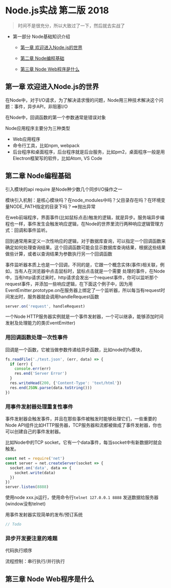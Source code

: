 # Node.js实战 第二版 2018

> 时间不是很充分，所以大致过了一下，然后就去实战了

- 第一部分 Node基础知识介绍

  - [第一章 欢迎进入Node.js的世界](../books/node-in-action.md#第一章-欢迎进入Node.js的世界)

  - [第二章 Node编程基础](#第二章-Node编程基础)

  - [第三章 Node Web程序是什么](#第三章-Node-Web程序是什么)

## 第一章 欢迎进入Node.js的世界

在Node中，对于I/O请求，为了解决请求慢的问题，Node用三种技术解决这个问题：事件，异步API，非阻塞I/O

在Node中，回调函数的第一个参数通常是错误对象

Node应用程序主要分为三种类型

- Web应用程序
- 命令行工具，比如npm, webpack
- 后台程序和桌面程序，后台程序就是后台服务，比如pm2，桌面程序一般是用Electron框架写的软件，比如Atom, VS Code

## 第二章 Node编程基础

引入模块的api require 是Node种少数几个同步I/O操作之一

模块引入机制：是核心模块吗？在node_modules中吗？父目录存在吗？在环境变量NODE_PATH指定的目录下吗？==>抛出异常

在web前端程序，界面事件(比如鼠标点击)触发的逻辑，就是异步。服务端异步编程也一样，事件发生会触发响应逻辑，在Node的世界里流行两种响应逻辑管理方式：回调和事件监听。

回到通常用来定义一次性响应的逻辑，对于数据库查询，可以指定一个回调函数来确定如何处理查询结果。这个回调函数可能会显示数据库查询结果，根据这些结果做些计算，或者以查询结果为参数执行另一个回调函数

事件监听器本质上也是一个回调，不同的是，它跟一个概念实体(事件)相关联，例如，当有人在浏览器中点击鼠标时，鼠标点击就是一个需要 处理的事件，在Node中，当有http请求过来时，http请求会发出一个request事件，你可以监听那个request事件，并添加一些响应逻辑，在下面这个例子中，因为用EventEmitter.prototype.on在服务器上绑定了一个监听器，所以每当有request时间发出时，服务器就会调用handleRequest函数

```js
server.on('request', handleRequest)
```

一个Node HTTP服务器实例就是一个事件发射器，一个可以继承，能够添加时间发射及处理能力的类(EventEmitter)

### 用回调函数处理一次性事件

回调是一个函数，它被当做参数传递给异步函数，比如node的fs模块，

```js
fs.readFile('./test.json', (err, data) => {
  if (err) { 
    console.err(err) 
    res.end('Server Error')
  }
  res.writeHead(200, {'Content-Type': 'text/html'})
  res.end(JSON.parse(data.toString()))
})
```

### 用事件发射器处理重复性事件

事件发射器会触发事件，并且在那些事件被触发时能够处理它们，一些重要的Node API组件比如HTTP服务器，TCP服务器和流都被做成了事件发射器，你也可以创建自己的事件发射器。

比如Node中的TCP socket，它有一个data事件，每当socket中有新数据时就会触发。

```js
const net = require('net')
const server = net.createServer(socket => {
  socket.on('data', data => {
    socket.write(data)
  })
})
server.listen(8888)
```
使用node xxx.js运行，使用命令行`telnet 127.0.0.1 8888` 发送数据给服务器(window没有telnet)

用事件发射器实现简单的发布/预订系统

```js
// Todo
```

### 异步开发要注意的难题

代码执行顺序

流程控制：串行执行/并行执行

## 第三章 Node Web程序是什么